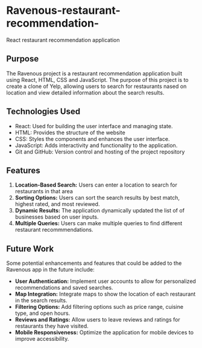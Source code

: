 # Ravenous-restaurant-recommendation-
React restaurant recommendation application
## Purpose 
The Ravenous project is a restaurant recommendation application built using React, HTML, CSS and JavaScript. The purpose of this project is to create a clone of Yelp, allowing users to search for restaurants nased on location and view detailed information about the search results.

## Technologies Used
- React: Used for building the user interface and managing state.
- HTML: Provides the structure of the website
- CSS: Styles the components and enhances the user interface.
- JavaScript: Adds interactivity and functionality to the application.
- Git and GitHub: Version control and hosting of the project repository

 ## Features
  1. **Location-Based Search:** Users can enter a location to search for restaurants in that area
  2. **Sorting Options:** Users can sort the search results by best match, highest rated, and most reviewed.
  3. **Dynamic Results:** The application dynamically updated the list of of businesses based on user inputs.
  4. **Multiple Queries:** Users can make multiple queries to find different restaurant recommmendations.

 ## Future Work
 Some potential enhancements and features that could be added to the Ravenous app in the future include:
 - **User Authentication:** Implement user accounts to allow for personalized recommendations and saved searches.
 - **Map Integration:** Integrate maps to show the location of each restaurant in the search results.
 - **Filtering Options:** Add filtering options such as price range, cuisine type, and open hours.
 - **Reviews and Ratings:** Allow users to leave reviews and ratings for restaurants they have visited.
 - **Mobile Responsiveness:** Optimize the application for mobile devices to improve accessibility.
